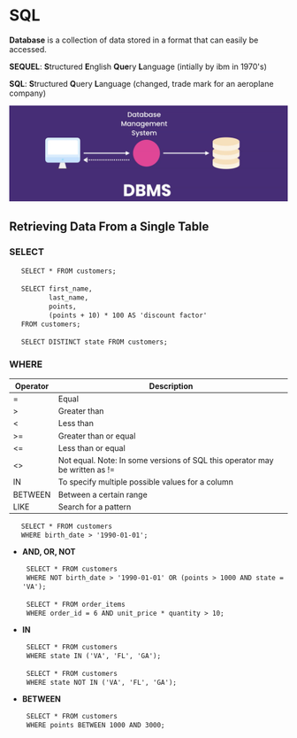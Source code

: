 # SQL
**Database** is a collection of data stored in a format that can easily be accessed.

**SEQUEL**: **S**tructured **E**nglish **Que**ry **L**anguage (intially by ibm in 1970's)

**SQL**: **S**tructured **Q**uery **L**anguage (changed, trade mark for an aeroplane company)

![](https://github.com/shamy1st/sql/blob/main/images/dbms.png)

## Retrieving Data From a Single Table

### SELECT

       SELECT * FROM customers;

       SELECT first_name, 
              last_name, 
              points, 
              (points + 10) * 100 AS 'discount factor'
       FROM customers;

       SELECT DISTINCT state FROM customers;

### WHERE

Operator | Description
---------|------------
=        | Equal 	
\>       | Greater than 	
<        | Less than 	
\>=      | Greater than or equal 	
<=       | Less than or equal 	
<>       | Not equal. Note: In some versions of SQL this operator may be written as != 	
IN       | To specify multiple possible values for a column
BETWEEN  | Between a certain range 	
LIKE     | Search for a pattern 	

       SELECT * FROM customers
       WHERE birth_date > '1990-01-01';

* **AND, OR, NOT**

       SELECT * FROM customers
       WHERE NOT birth_date > '1990-01-01' OR (points > 1000 AND state = 'VA');

       SELECT * FROM order_items
       WHERE order_id = 6 AND unit_price * quantity > 10;

* **IN**

       SELECT * FROM customers
       WHERE state IN ('VA', 'FL', 'GA');

       SELECT * FROM customers
       WHERE state NOT IN ('VA', 'FL', 'GA');

* **BETWEEN**

       SELECT * FROM customers
       WHERE points BETWEEN 1000 AND 3000;



